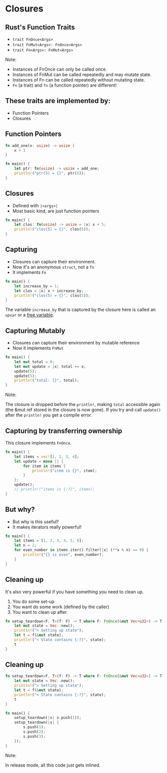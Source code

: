 # Closures

## Rust's Function Traits

* `trait FnOnce<Args>`
* `trait FnMut<Args>: FnOnce<Args>`
* `trait Fn<Args>: FnMut<Args>`

Note:

* Instances of FnOnce can only be called once.
* Instances of FnMut can be called repeatedly and may mutate state.
* Instances of Fn can be called repeatedly without mutating state.
* `Fn` (a trait) and `fn` (a function pointer) are different!

## These traits are implemented by:

* Function Pointers
* Closures

## Function Pointers

```rust
fn add_one(x: usize) -> usize {
    x + 1
}

fn main() {
    let ptr: fn(usize) -> usize = add_one;
    println!("ptr(5) = {}", ptr(5));
}
```

## Closures

* Defined with `|<args>|`
* Most basic kind, are just function pointers

```rust
fn main() {
    let clos: fn(usize) -> usize = |x| x + 5;
    println!("clos(5) = {}", clos(5));
}
```

## Capturing

* Closures can capture their environment.
* Now it's an anonymous `struct`, not a `fn`
* It implements `Fn`

```rust
fn main() {
    let increase_by = 1;
    let clos = |x| x + increase_by;
    println!("clos(5) = {}", clos(5));
}
```

The variable `increase_by` that is captured by the closure here is called an `upvar`
or a [free variable](https://rustc-dev-guide.rust-lang.org/closure.html#:~:text=An%20upvar%20is%20a%20variable,the%20context%20of%20the%20closure).

## Capturing Mutably

* Closures can capture their environment by mutable reference
* Now it implements `FnMut`

```rust
fn main() {
    let mut total = 0;
    let mut update = |x| total += x;
    update(5);
    update(5);
    println!("total: {}", total);
}
```

Note:

The closure is dropped before the `println!`, making `total` accessible again (the &mut ref stored in the closure is now gone).
If you try and call `update()` after the `println!` you get a compile error.

## Capturing by transferring ownership

This closure implements `FnOnce`.

```rust
fn main() {
    let items = vec![1, 2, 3, 4];
    let update = move || {
        for item in items {
            println!("item is {}", item);
        }
    };
    update();
    // println!("items is {:?}", items);
}
```

## But why?

* But why is this useful?
* It makes iterators really powerful!

```rust []
fn main() {
    let items = [1, 2, 3, 4, 5, 6];
    let n = 2;
    for even_number in items.iter().filter(|x| (**x % n) == 0) {
        println!("{} is even", even_number);
    }
}
```

## Cleaning up

It's also very powerful if you have something you need to clean up.

1. You do some set-up
2. You want do some work (defined by the caller)
3. You want to clean up after.

```rust []
fn setup_teardown<F, T>(f: F) -> T where F: FnOnce(&mut Vec<u32>) -> T {
    let mut state = Vec::new();
    println!("> Setting up state");
    let t = f(&mut state);
    println!("< State contains {:?}", state);
    t
}
```

## Cleaning up

```rust []
fn setup_teardown<F, T>(f: F) -> T where F: FnOnce(&mut Vec<u32>) -> T {
    let mut state = Vec::new();
    println!("> Setting up state");
    let t = f(&mut state);
    println!("< State contains {:?}", state);
    t
}

fn main() {
    setup_teardown(|s| s.push(1));
    setup_teardown(|s| {
        s.push(1);
        s.push(2);
        s.push(3);
    });
}
```

Note:

In release mode, all this code just gets inlined.
